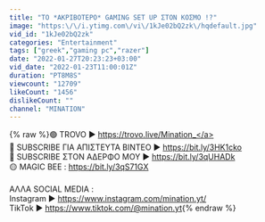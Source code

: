 ```yaml
---
title: "ΤΟ *ΑΚΡΙΒΟΤΕΡΟ* GAMING SET UP ΣΤΟΝ ΚΟΣΜΟ !?"
image: "https:\/\/i.ytimg.com\/vi\/1kJe02bQ2zk\/hqdefault.jpg"
vid_id: "1kJe02bQ2zk"
categories: "Entertainment"
tags: ["greek","gaming pc","razer"]
date: "2022-01-27T20:23:23+03:00"
vid_date: "2022-01-23T11:00:01Z"
duration: "PT8M8S"
viewcount: "12709"
likeCount: "1456"
dislikeCount: ""
channel: "MINATION"
---
```

{% raw %}🟢 TROVO ► <a rel="nofollow" target="blank" href="https://trovo.live/Mination_">https://trovo.live/Mination_</a><br />🔴 SUBSCRIBE ΓΙΑ ΑΠΙΣΤΕΥΤΑ ΒΙΝΤΕΟ ► <a rel="nofollow" target="blank" href="https://bit.ly/3HK1cko">https://bit.ly/3HK1cko</a><br />🔵 SUBSCRIBE ΣΤΟΝ ΑΔΕΡΦΟ ΜΟΥ ► <a rel="nofollow" target="blank" href="https://bit.ly/3qUHADk">https://bit.ly/3qUHADk</a><br />🟡 MAGIC BEE : <a rel="nofollow" target="blank" href="https://bit.ly/3qS71GX">https://bit.ly/3qS71GX</a><br /><br />ΑΛΛΑ SOCIAL MEDIA :<br />Instagram ► <a rel="nofollow" target="blank" href="https://www.instagram.com/mination.yt/">https://www.instagram.com/mination.yt/</a><br />TikTok ► <a rel="nofollow" target="blank" href="https://www.tiktok.com/@mination.yt">https://www.tiktok.com/@mination.yt</a>{% endraw %}
